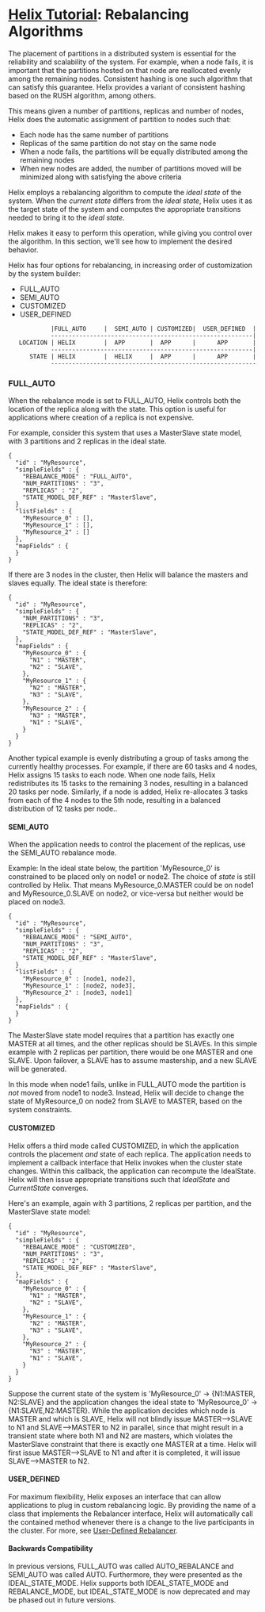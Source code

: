 <!---
Licensed to the Apache Software Foundation (ASF) under one
or more contributor license agreements.  See the NOTICE file
distributed with this work for additional information
regarding copyright ownership.  The ASF licenses this file
to you under the Apache License, Version 2.0 (the
"License"); you may not use this file except in compliance
with the License.  You may obtain a copy of the License at

  http://www.apache.org/licenses/LICENSE-2.0

Unless required by applicable law or agreed to in writing,
software distributed under the License is distributed on an
"AS IS" BASIS, WITHOUT WARRANTIES OR CONDITIONS OF ANY
KIND, either express or implied.  See the License for the
specific language governing permissions and limitations
under the License.
-->

<head>
  <title>Tutorial - Rebalancing Algorithms</title>
</head>

# [Helix Tutorial](./Tutorial.html): Rebalancing Algorithms

The placement of partitions in a distributed system is essential for the reliability and scalability of the system.  For example, when a node fails, it is important that the partitions hosted on that node are reallocated evenly among the remaining nodes. Consistent hashing is one such algorithm that can satisfy this guarantee.  Helix provides a variant of consistent hashing based on the RUSH algorithm, among others.

This means given a number of partitions, replicas and number of nodes, Helix does the automatic assignment of partition to nodes such that:

* Each node has the same number of partitions
* Replicas of the same partition do not stay on the same node
* When a node fails, the partitions will be equally distributed among the remaining nodes
* When new nodes are added, the number of partitions moved will be minimized along with satisfying the above criteria

Helix employs a rebalancing algorithm to compute the _ideal state_ of the system.  When the _current state_ differs from the _ideal state_, Helix uses it as the target state of the system and computes the appropriate transitions needed to bring it to the _ideal state_.

Helix makes it easy to perform this operation, while giving you control over the algorithm.  In this section, we\'ll see how to implement the desired behavior.

Helix has four options for rebalancing, in increasing order of customization by the system builder:

* FULL_AUTO
* SEMI_AUTO
* CUSTOMIZED
* USER_DEFINED

```
            |FULL_AUTO     |  SEMI_AUTO | CUSTOMIZED|  USER_DEFINED  |
            ---------------------------------------------------------|
   LOCATION | HELIX        |  APP       |  APP      |      APP       |
            ---------------------------------------------------------|
      STATE | HELIX        |  HELIX     |  APP      |      APP       |
            ----------------------------------------------------------
```


### FULL_AUTO

When the rebalance mode is set to FULL_AUTO, Helix controls both the location of the replica along with the state. This option is useful for applications where creation of a replica is not expensive. 

For example, consider this system that uses a MasterSlave state model, with 3 partitions and 2 replicas in the ideal state.

```
{
  "id" : "MyResource",
  "simpleFields" : {
    "REBALANCE_MODE" : "FULL_AUTO",
    "NUM_PARTITIONS" : "3",
    "REPLICAS" : "2",
    "STATE_MODEL_DEF_REF" : "MasterSlave",
  }
  "listFields" : {
    "MyResource_0" : [],
    "MyResource_1" : [],
    "MyResource_2" : []
  },
  "mapFields" : {
  }
}
```

If there are 3 nodes in the cluster, then Helix will balance the masters and slaves equally.  The ideal state is therefore:

```
{
  "id" : "MyResource",
  "simpleFields" : {
    "NUM_PARTITIONS" : "3",
    "REPLICAS" : "2",
    "STATE_MODEL_DEF_REF" : "MasterSlave",
  },
  "mapFields" : {
    "MyResource_0" : {
      "N1" : "MASTER",
      "N2" : "SLAVE",
    },
    "MyResource_1" : {
      "N2" : "MASTER",
      "N3" : "SLAVE",
    },
    "MyResource_2" : {
      "N3" : "MASTER",
      "N1" : "SLAVE",
    }
  }
}
```

Another typical example is evenly distributing a group of tasks among the currently healthy processes. For example, if there are 60 tasks and 4 nodes, Helix assigns 15 tasks to each node. 
When one node fails, Helix redistributes its 15 tasks to the remaining 3 nodes, resulting in a balanced 20 tasks per node. Similarly, if a node is added, Helix re-allocates 3 tasks from each of the 4 nodes to the 5th node, resulting in a balanced distribution of 12 tasks per node.. 

#### SEMI_AUTO

When the application needs to control the placement of the replicas, use the SEMI_AUTO rebalance mode.

Example: In the ideal state below, the partition \'MyResource_0\' is constrained to be placed only on node1 or node2.  The choice of _state_ is still controlled by Helix.  That means MyResource_0.MASTER could be on node1 and MyResource_0.SLAVE on node2, or vice-versa but neither would be placed on node3.

```
{
  "id" : "MyResource",
  "simpleFields" : {
    "REBALANCE_MODE" : "SEMI_AUTO",
    "NUM_PARTITIONS" : "3",
    "REPLICAS" : "2",
    "STATE_MODEL_DEF_REF" : "MasterSlave",
  }
  "listFields" : {
    "MyResource_0" : [node1, node2],
    "MyResource_1" : [node2, node3],
    "MyResource_2" : [node3, node1]
  },
  "mapFields" : {
  }
}
```

The MasterSlave state model requires that a partition has exactly one MASTER at all times, and the other replicas should be SLAVEs.  In this simple example with 2 replicas per partition, there would be one MASTER and one SLAVE.  Upon failover, a SLAVE has to assume mastership, and a new SLAVE will be generated.

In this mode when node1 fails, unlike in FULL_AUTO mode the partition is _not_ moved from node1 to node3. Instead, Helix will decide to change the state of MyResource_0 on node2 from SLAVE to MASTER, based on the system constraints. 

#### CUSTOMIZED

Helix offers a third mode called CUSTOMIZED, in which the application controls the placement _and_ state of each replica. The application needs to implement a callback interface that Helix invokes when the cluster state changes. 
Within this callback, the application can recompute the IdealState. Helix will then issue appropriate transitions such that _IdealState_ and _CurrentState_ converges.

Here\'s an example, again with 3 partitions, 2 replicas per partition, and the MasterSlave state model:

```
{
  "id" : "MyResource",
  "simpleFields" : {
    "REBALANCE_MODE" : "CUSTOMIZED",
    "NUM_PARTITIONS" : "3",
    "REPLICAS" : "2",
    "STATE_MODEL_DEF_REF" : "MasterSlave",
  },
  "mapFields" : {
    "MyResource_0" : {
      "N1" : "MASTER",
      "N2" : "SLAVE",
    },
    "MyResource_1" : {
      "N2" : "MASTER",
      "N3" : "SLAVE",
    },
    "MyResource_2" : {
      "N3" : "MASTER",
      "N1" : "SLAVE",
    }
  }
}
```

Suppose the current state of the system is 'MyResource_0' -> {N1:MASTER, N2:SLAVE} and the application changes the ideal state to 'MyResource_0' -> {N1:SLAVE,N2:MASTER}. While the application decides which node is MASTER and which is SLAVE, Helix will not blindly issue MASTER-->SLAVE to N1 and SLAVE-->MASTER to N2 in parallel, since that might result in a transient state where both N1 and N2 are masters, which violates the MasterSlave constraint that there is exactly one MASTER at a time.  Helix will first issue MASTER-->SLAVE to N1 and after it is completed, it will issue SLAVE-->MASTER to N2. 

#### USER_DEFINED

For maximum flexibility, Helix exposes an interface that can allow applications to plug in custom rebalancing logic. By providing the name of a class that implements the Rebalancer interface, Helix will automatically call the contained method whenever there is a change to the live participants in the cluster. For more, see [User-Defined Rebalancer](./tutorial_user_def_rebalancer.html).

#### Backwards Compatibility

In previous versions, FULL_AUTO was called AUTO_REBALANCE and SEMI_AUTO was called AUTO. Furthermore, they were presented as the IDEAL_STATE_MODE. Helix supports both IDEAL_STATE_MODE and REBALANCE_MODE, but IDEAL_STATE_MODE is now deprecated and may be phased out in future versions.
